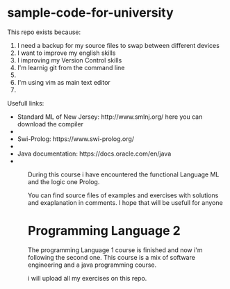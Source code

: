 ﻿# sample-code-for-university

This repo exists because:
<ol>
  <li>I need a backup for my source files to swap between different devices</li>
  <li>I want to improve my english skills</li>
  <li>I improving my Version Control skills</li>
  <li>I'm learnig git from the command line<li>
  <li>I'm using vim as main text editor<li>
</ol>

Usefull links: <br>
<ul>
  <li>Standard ML of New Jersey: http://www.smlnj.org/ here you can download the compiler<li>
  <li>Swi-Prolog: https://www.swi-prolog.org/<li> 
  <li>Java documentation: https://docs.oracle.com/en/java<li>
<ul>

During this course i have encountered the functional Language ML and the logic one Prolog.

You can find source files of examples and exercises with solutions and exaplanation in comments. I hope that will be usefull for anyone 

# Programming Language 2

The programming Language 1 course is finished and now i'm following the second one.
This course is a mix of software engineering and a java programming course.  

i will upload all my exercises on this repo.
